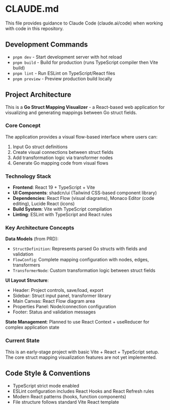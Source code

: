 # CLAUDE.md

This file provides guidance to Claude Code (claude.ai/code) when working with code in this repository.

## Development Commands

- `pnpm dev` - Start development server with hot reload
- `pnpm build` - Build for production (runs TypeScript compiler then Vite build)
- `pnpm lint` - Run ESLint on TypeScript/React files
- `pnpm preview` - Preview production build locally

## Project Architecture

This is a **Go Struct Mapping Visualizer** - a React-based web application for visualizing and generating mappings between Go struct fields.

### Core Concept
The application provides a visual flow-based interface where users can:
1. Input Go struct definitions
2. Create visual connections between struct fields
3. Add transformation logic via transformer nodes
4. Generate Go mapping code from visual flows

### Technology Stack
- **Frontend**: React 19 + TypeScript + Vite
- **UI Components**: shadcn/ui (Tailwind CSS-based component library)
- **Dependencies**: React Flow (visual diagrams), Monaco Editor (code editing), Lucide React (icons)
- **Build System**: Vite with TypeScript compilation
- **Linting**: ESLint with TypeScript and React rules

### Key Architecture Concepts

**Data Models** (from PRD):
- `StructDefinition`: Represents parsed Go structs with fields and validation
- `FlowConfig`: Complete mapping configuration with nodes, edges, transformers
- `TransformerNode`: Custom transformation logic between struct fields

**UI Layout Structure**:
- Header: Project controls, save/load, export
- Sidebar: Struct input panel, transformer library  
- Main Canvas: React Flow diagram area
- Properties Panel: Node/connection configuration
- Footer: Status and validation messages

**State Management**: Planned to use React Context + useReducer for complex application state

### Current State
This is an early-stage project with basic Vite + React + TypeScript setup. The core struct mapping visualization features are not yet implemented.

## Code Style & Conventions

- TypeScript strict mode enabled
- ESLint configuration includes React Hooks and React Refresh rules
- Modern React patterns (hooks, function components)
- File structure follows standard Vite React template